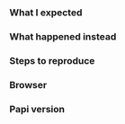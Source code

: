 <!--
Think you found a bug?
======================
Use the template below to log a new bug.

Have a feature request?
=======================
Remove the template and add your feature request.
-->

### What I expected

### What happened instead

### Steps to reproduce

### Browser

### Papi version
